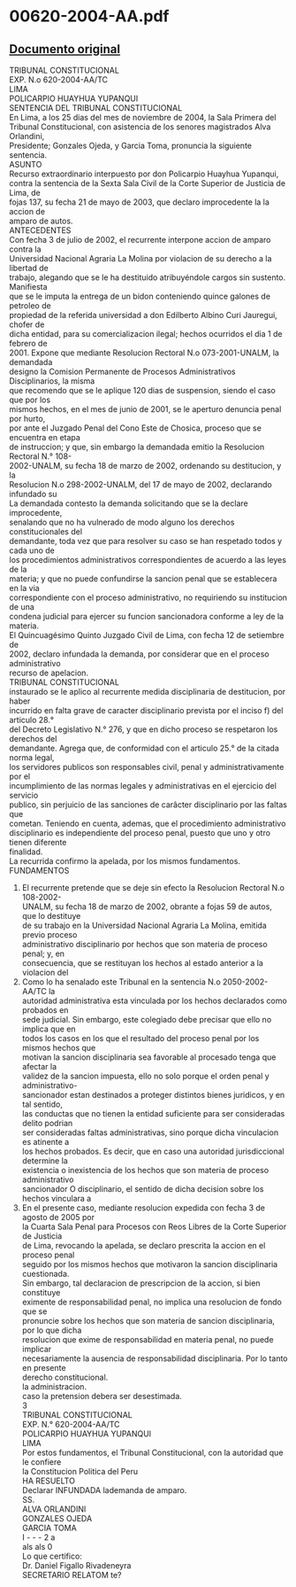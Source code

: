 
00620-2004-AA.pdf
=================
  
[Documento original](https://tc.gob.pe/jurisprudencia/2006/00620-2004-AA.pdf)  
---  
TRIBUNAL CONSTITUCIONAL  
EXP. N.o 620-2004-AA/TC  
LIMA  
POLICARPIO HUAYHUA YUPANQUI  
SENTENCIA DEL TRIBUNAL CONSTITUCIONAL  
En Lima, a los 25 dias del mes de noviembre de 2004, la Sala Primera del  
Tribunal Constitucional, con asistencia de los senores magistrados Alva Orlandini,  
Presidente; Gonzales Ojeda, y Garcia Toma, pronuncia la siguiente sentencia.  
ASUNTO  
Recurso extraordinario interpuesto por don Policarpio Huayhua Yupanqui,  
contra la sentencia de la Sexta Sala Civil de la Corte Superior de Justicia de Lima, de  
fojas 137, su fecha 21 de mayo de 2003, que declaro improcedente la la accion de  
amparo de autos.  
ANTECEDENTES  
Con fecha 3 de julio de 2002, el recurrente interpone accion de amparo contra la  
Universidad Nacional Agraria La Molina por violacion de su derecho a la libertad de  
trabajo, alegando que se le ha destituido atribuyéndole cargos sin sustento. Manifiesta  
que se le imputa la entrega de un bidon conteniendo quince galones de petroleo de  
propiedad de la referida universidad a don Edilberto Albino Curi Jauregui, chofer de  
dicha entidad, para su comercializacion ilegal; hechos ocurridos el dia 1 de febrero de  
2001. Expone que mediante Resolucion Rectoral N.o 073-2001-UNALM, la demandada  
designo la Comision Permanente de Procesos Administrativos Disciplinarios, la misma  
que recomendo que se le aplique 120 dias de suspension, siendo el caso que por los  
mismos hechos, en el mes de junio de 2001, se le aperturo denuncia penal por hurto,  
por ante el Juzgado Penal del Cono Este de Chosica, proceso que se encuentra en etapa  
de instruccion; y que, sin embargo la demandada emitio la Resolucion Rectoral N.° 108-  
2002-UNALM, su fecha 18 de marzo de 2002, ordenando su destitucion, y la  
Resolucion N.o 298-2002-UNALM, del 17 de mayo de 2002, declarando infundado su  
La demandada contesto la demanda solicitando que se la declare improcedente,  
senalando que no ha vulnerado de modo alguno los derechos constitucionales del  
demandante, toda vez que para resolver su caso se han respetado todos y cada uno de  
los procedimientos administrativos correspondientes de acuerdo a las leyes de la  
materia; y que no puede confundirse la sancion penal que se establecera en la via  
correspondiente con el proceso administrativo, no requiriendo su institucion de una  
condena judicial para ejercer su funcion sancionadora conforme a ley de la materia.  
El Quincuagésimo Quinto Juzgado Civil de Lima, con fecha 12 de setiembre de  
2002, declaro infundada la demanda, por considerar que en el proceso administrativo  
recurso de apelacion.  
TRIBUNAL CONSTITUCIONAL  
instaurado se le aplico al recurrente medida disciplinaria de destitucion, por haber  
incurrido en falta grave de caracter disciplinario prevista por el inciso f) del articulo 28.°  
del Decreto Legislativo N.° 276, y que en dicho proceso se respetaron los derechos del  
demandante. Agrega que, de conformidad con el articulo 25.° de la citada norma legal,  
los servidores publicos son responsables civil, penal y administrativamente por el  
incumplimiento de las normas legales y administrativas en el ejercicio del servicio  
publico, sin perjuicio de las sanciones de carâcter disciplinario por las faltas que  
cometan. Teniendo en cuenta, ademas, que el procedimiento administrativo  
disciplinario es independiente del proceso penal, puesto que uno y otro tienen diferente  
finalidad.  
La recurrida confirmo la apelada, por los mismos fundamentos.  
FUNDAMENTOS  
1. El recurrente pretende que se deje sin efecto la Resolucion Rectoral N.o 108-2002-  
UNALM, su fecha 18 de marzo de 2002, obrante a fojas 59 de autos, que lo destituye  
de su trabajo en la Universidad Nacional Agraria La Molina, emitida previo proceso  
administrativo disciplinario por hechos que son materia de proceso penal; y, en  
consecuencia, que se restituyan los hechos al estado anterior a la violacion del  
2. Como lo ha senalado este Tribunal en la sentencia N.o 2050-2002-AA/TC la  
autoridad administrativa esta vinculada por los hechos declarados como probados en  
sede judicial. Sin embargo, este colegiado debe precisar que ello no implica que en  
todos los casos en los que el resultado del proceso penal por los mismos hechos que  
motivan la sancion disciplinaria sea favorable al procesado tenga que afectar la  
validez de la sancion impuesta, ello no solo porque el orden penal y administrativo-  
sancionador estan destinados a proteger distintos bienes juridicos, y en tal sentido,  
las conductas que no tienen la entidad suficiente para ser consideradas delito podrian  
ser consideradas faltas administrativas, sino porque dicha vinculacion es atinente a  
los hechos probados. Es decir, que en caso una autoridad jurisdiccional determine la  
existencia o inexistencia de los hechos que son materia de proceso administrativo  
sancionador O disciplinario, el sentido de dicha decision sobre los hechos vinculara a  
3. En el presente caso, mediante resolucion expedida con fecha 3 de agosto de 2005 por  
la Cuarta Sala Penal para Procesos con Reos Libres de la Corte Superior de Justicia  
de Lima, revocando la apelada, se declaro prescrita la accion en el proceso penal  
seguido por los mismos hechos que motivaron la sancion disciplinaria cuestionada.  
Sin embargo, tal declaracion de prescripcion de la accion, si bien constituye  
eximente de responsabilidad penal, no implica una resolucion de fondo que se  
pronuncie sobre los hechos que son materia de sancion disciplinaria, por lo que dicha  
resolucion que exime de responsabilidad en materia penal, no puede implicar  
necesariamente la ausencia de responsabilidad disciplinaria. Por lo tanto en presente  
derecho constitucional.  
la administracion.  
caso la pretension debera ser desestimada.  
3  
TRIBUNAL CONSTITUCIONAL  
EXP. N.° 620-2004-AA/TC  
POLICARPIO HUAYHUA YUPANQUI  
LIMA  
Por estos fundamentos, el Tribunal Constitucional, con la autoridad que le confiere  
la Constitucion Politica del Peru  
HA RESUELTO  
Declarar INFUNDADA lademanda de amparo.  
SS.  
ALVA ORLANDINI  
GONZALES OJEDA  
GARCIA TOMA  
I - - -  2 a  
als als 0  
Lo que certifico:  
Dr. Daniel Figallo Rivadeneyra  
SECRETARIO RELATOM te?